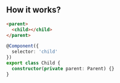 ## How it works?

```html
<parent>
  <child></child>
</parent>
```

```ts
@Component({
  selector: 'child'
})
export class Child {
  constructor(private parent: Parent) {}
}
```